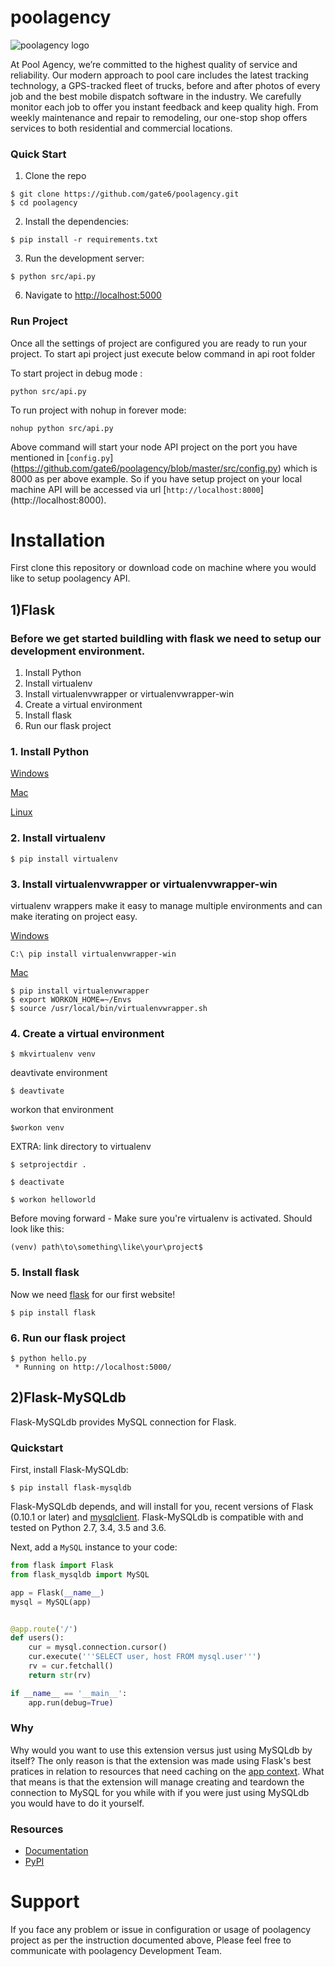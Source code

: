 # poolagency
![poolagency logo](http://dashboard.tritontracking.com:5000/static/admin/resources/images/triton-logo.png)


At Pool Agency, we’re committed to the highest quality of service and reliability. Our modern approach to pool care includes the latest tracking technology, a GPS-tracked fleet of trucks, before and after photos of every job and the best mobile dispatch software in the industry. We carefully monitor each job to offer you instant feedback and keep quality high. From weekly maintenance and repair to remodeling, our one-stop shop offers services to both residential and commercial locations.


### Quick Start

1. Clone the repo
  ```
  $ git clone https://github.com/gate6/poolagency.git
  $ cd poolagency
  ```

2. Install the dependencies:
  ```
  $ pip install -r requirements.txt
  ```

3. Run the development server:
  ```
  $ python src/api.py
  ```

6. Navigate to [http://localhost:5000](http://localhost:5000)


### Run Project

Once all the settings of project are configured you are ready to run your project. To start api project just execute below command in api root folder


To start project in debug mode :

```shell
python src/api.py
```

To run project with nohup in forever mode:

```shell
nohup python src/api.py
```

Above command will start your node API project on the port you have mentioned in [`config.py`]
(https://github.com/gate6/poolagency/blob/master/src/config.py) which is 8000 as per above example.
So if you have setup project on your local machine API will be accessed via url [`http://localhost:8000`] 
(http://localhost:8000).



Installation
================

First clone this repository or download code on machine where you would like to setup poolagency API.

1)Flask
----------
### Before we get started buildling with flask we need to setup our development environment. 

1. Install Python
2. Install virtualenv
3. Install virtualenvwrapper or virtualenvwrapper-win
4. Create a virtual environment 
5. Install flask 
6. Run our flask project
 

### 1. Install Python

[Windows](http://timmyreilly.azurewebsites.net/python-flask-windows-development-environment-setup/)

[Mac](http://docs.python-guide.org/en/latest/starting/install/osx/)

[Linux](https://docs.aws.amazon.com/cli/latest/userguide/awscli-install-linux-python.html)

### 2. Install virtualenv

```
$ pip install virtualenv
```

### 3. Install virtualenvwrapper or virtualenvwrapper-win

virtualenv wrappers make it easy to manage multiple environments and can make iterating on project easy. 


[Windows](http://timmyreilly.azurewebsites.net/python-flask-windows-development-environment-setup/)

``` 
C:\ pip install virtualenvwrapper-win  
```


[Mac](http://docs.python-guide.org/en/latest/dev/virtualenvs/)

```
$ pip install virtualenvwrapper 
$ export WORKON_HOME=~/Envs 
$ source /usr/local/bin/virtualenvwrapper.sh 
```

### 4. Create a virtual environment

```
$ mkvirtualenv venv
```
deavtivate environment
```
$ deavtivate 
```
workon that environment
```
$workon venv
```

EXTRA: link directory to virtualenv 
```
$ setprojectdir .

$ deactivate

$ workon helloworld
```

Before moving forward -  Make sure you're virtualenv is activated. Should look like this: 

```
(venv) path\to\something\like\your\project$ 
```


### 5. Install flask

Now we need [flask](http://flask.pocoo.org/) for our first website!

```
$ pip install flask
```


### 6. Run our flask project
```
$ python hello.py
 * Running on http://localhost:5000/
```


2)Flask-MySQLdb
----------



Flask-MySQLdb provides MySQL connection for Flask.

### Quickstart


First, install Flask-MySQLdb:
    
    $ pip install flask-mysqldb
    
Flask-MySQLdb depends, and will install for you, recent versions of Flask
(0.10.1 or later) and [mysqlclient](https://github.com/PyMySQL/mysqlclient-python). Flask-MySQLdb is compatible
with and tested on Python 2.7, 3.4, 3.5 and 3.6.

Next, add a ``MySQL`` instance to your code:

```python
from flask import Flask
from flask_mysqldb import MySQL

app = Flask(__name__)
mysql = MySQL(app)


@app.route('/')
def users():
    cur = mysql.connection.cursor()
    cur.execute('''SELECT user, host FROM mysql.user''')
    rv = cur.fetchall()
    return str(rv)

if __name__ == '__main__':
    app.run(debug=True)
```

### Why

Why would you want to use this extension versus just using MySQLdb by itself? The only reason is that the extension was made using Flask's best pratices in relation to resources that need caching on the [app context](http://flask.pocoo.org/docs/0.12/appcontext/#context-usage). What that means is that the extension will manage creating and teardown the connection to MySQL for you while with if you were just using MySQLdb you would have to do it yourself.


### Resources


- [Documentation](http://flask-mysqldb.readthedocs.org/en/latest/)
- [PyPI](https://pypi.python.org/pypi/Flask-MySQLdb)


Support
================
If you face any problem or issue in configuration or usage of poolagency  project as per the instruction documented above, Please feel free to communicate with poolagency Development Team.

